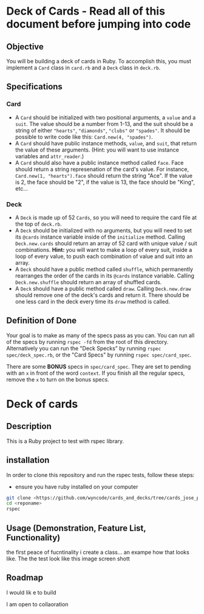 # Deck of Cards - Read all of this document before jumping into code

## Objective

You will be building a deck of cards in Ruby.   To accomplish this, you must implement a `Card` class in `card.rb` and a `Deck` class in `deck.rb`.

## Specifications

### Card

* A `Card` should be initialized with two positional arguments, a `value` and a `suit`. The value should be a number from 1-13, and the suit should be a string of either `"hearts"`, `"diamonds"`, `"clubs"` or `"spades"`.  It should be possible to write code like this: `Card.new(4, "spades")`.
* A `Card` should have public instance methods, `value`, and `suit`, that return the value of these arguments. (Hint: you will want to use instance variables and `attr_reader`.)
* A `Card` should also have a public instance method called `face`.   Face should return a string represenation of the card's value.  For instance, `Card.new(1, "hearts").face` should return the string "Ace". If the value is 2, the face should be "2", if the value is 13, the face should be "King", etc...

### Deck

* A `Deck` is made up of 52 `Cards`, so you will need to require the card file at the top of `deck.rb`.
* A `Deck` should be initialized with no arguments, but you will need to set its `@cards` instance variable inside of the `initialize` method.  Calling `Deck.new.cards` should return an array of 52 card with unique value / suit combinations.  **Hint:** you will want to make a loop of every suit, inside a loop of every value, to push each combination of value and suit into an array.
* A `Deck` should have a public method called `shuffle`, which permanently rearranges the order of the cards in its `@cards` instance variable.  Calling `Deck.new.shuffle` should return an array of shuffled cards.
* A `Deck` should have a public method called `draw`.  Calling `Deck.new.draw` should remove one of the deck's cards and return it.  There should be one less card in the deck every time its `draw` method is called.

## Definition of Done

Your goal is to make as many of the specs pass as you can.   You can run all of the specs by running `rspec -fd` from the root of this directory.  Alternatively you can run the "Deck Specks" by running `rspec spec/deck_spec.rb`, or the "Card Specs" by running `rspec spec/card_spec`.

There are some **BONUS** specs in `spec/card_spec`.  They are set to pending with an `x` in front of the word `context`.  If you finish all the regular specs, remove the `x` to turn on the bonus specs.




# Deck of cards

## Description
This is a Ruby project to test with rspec library.

## installation
In order to clone this repository and run the rspec tests, follow these steps:

- ensure you have ruby installed on your computer

```bash 
git clone <https://github.com/wyncode/cards_and_decks/tree/cards_jose_puebla>
cd <reponame>
rspec
```
## Usage (Demonstration, Feature List, Functionality)
the first peace of fucntinality i create a class... an exampe how that looks like.  The the test look like this
image screen shott


## Roadmap
I would lik e to build

I am open to collaoration



